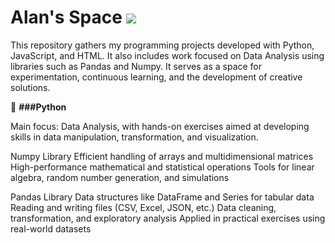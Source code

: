 # Alan's Space <a href="https://www.linkedin.com/in/allanpxao/?locale=en_US" target="_blank"><img loading="lazy" src="https://img.shields.io/badge/-LinkedIn-%230077B5?style=for-the-badge&logo=linkedin&logoColor=white" target="_blank"></a>  

This repository gathers my programming projects developed with Python, JavaScript, and HTML. It also includes work focused on Data Analysis using libraries such as Pandas and Numpy. It serves as a space for experimentation, continuous learning, and the development of creative solutions.

🐍 **###Python**

Main focus: Data Analysis, with hands-on exercises aimed at developing skills in data manipulation, transformation, and visualization.

Numpy Library
Efficient handling of arrays and multidimensional matrices
High-performance mathematical and statistical operations
Tools for linear algebra, random number generation, and simulations

Pandas Library
Data structures like DataFrame and Series for tabular data
Reading and writing files (CSV, Excel, JSON, etc.)
Data cleaning, transformation, and exploratory analysis
Applied in practical exercises using real-world datasets
